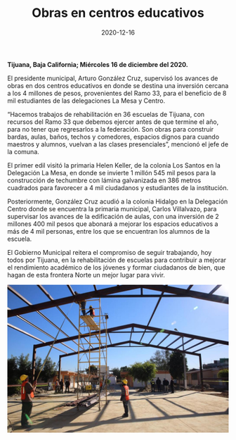 ﻿---
layout: blog
title:  "Obras en centros educativos"
date:   2020-12-16
categories: tijuana
permalink: /:categories/:title:output_ext
image: /img/cnr/2020-12-16-obras-en-centros.jpeg
alt: "Obras en centros educativos"
autor: 
---


**Tijuana, Baja California; Miércoles 16 de  diciembre del 2020.**


El presidente municipal, Arturo González Cruz, supervisó los avances de obras en dos centros educativos en donde se destina una inversión cercana a los 4 millones de pesos, provenientes del Ramo 33, para el beneficio de 8 mil estudiantes de las delegaciones La Mesa y Centro. 


“Hacemos trabajos de rehabilitación en 36 escuelas de Tijuana, con recursos del Ramo 33 que debemos ejercer antes de que termine el año, para no tener que regresarlos a la federación. Son obras para construir bardas, aulas, baños, techos y comedores, espacios dignos para cuando maestros y alumnos, vuelvan a las clases presenciales”, mencionó el jefe de la comuna.


El primer edil visitó la primaria Helen Keller, de la colonia Los Santos en la Delegación La Mesa, en donde se invierte 1 millón 545 mil pesos para la construcción de techumbre con lámina galvanizada en 386 metros cuadrados para favorecer a 4 mil ciudadanos y estudiantes de la institución.


Posteriormente, González Cruz acudió a la colonia Hidalgo en la Delegación Centro donde se encuentra la primaria municipal, Carlos Villalvazo, para supervisar los avances de la edificación de aulas, con una inversión de 2 millones 400 mil pesos que abonará a mejorar los espacios educativos a más de 4 mil personas, entre los que se encuentran los alumnos de la escuela.


El Gobierno Municipal reitera el compromiso de seguir trabajando, hoy todos por Tijuana, en la rehabilitación de escuelas para contribuir a mejorar el rendimiento académico de los jóvenes y formar ciudadanos de bien, que hagan de esta frontera Norte un mejor lugar para vivir.

<div id="carouselExampleSlidesOnly" class="carousel slide" data-ride="carousel">
  <div class="carousel-inner">
    <div class="carousel-item active">
       <img class="d-block w-100" src="/img/cnr/2020-12-16-obras-en-centros.jpeg" loading="lazy"  alt="Obras en centros educativos">
    </div>
  </div>
</div>